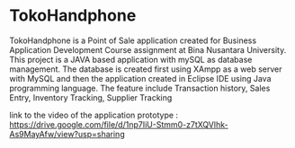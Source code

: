# TokoHandphone

TokoHandphone is a Point of Sale application created for Business Application Development Course assignment at Bina Nusantara University. This project is a JAVA based application with mySQL as database management. The database is created first using XAmpp as a web server with MySQL and then the application created in Eclipse IDE using Java programming language. The feature include Transaction history, Sales Entry, Inventory Tracking, Supplier Tracking

link to the video of the application prototype : https://drive.google.com/file/d/1np7IiU-Stmm0-z7tXQVlhk-As9MayAfw/view?usp=sharing

